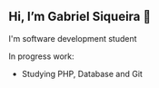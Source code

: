 ##  Hi, I’m Gabriel Siqueira 👋

I'm software development student

In progress work:
* Studying PHP, Database and Git

<!---
gabrielsb80/gabrielsb80 is a ✨ special ✨ repository because its `README.md` (this file) appears on your GitHub profile.
You can click the Preview link to take a look at your changes.
--->
